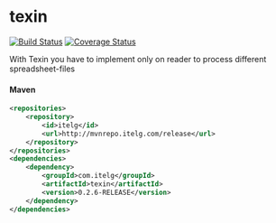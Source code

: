 texin
============

[![Build Status](https://travis-ci.org/julian-eggers/texin.svg?branch=master)](https://travis-ci.org/julian-eggers/texin)
[![Coverage Status](https://coveralls.io/repos/julian-eggers/texin/badge.svg?branch=master)](https://coveralls.io/r/julian-eggers/texin?branch=master)

With Texin you have to implement only on reader to process different spreadsheet-files

#### Maven
```xml
<repositories>
	<repository>
		<id>itelg</id>
		<url>http://mvnrepo.itelg.com/release</url>
	</repository>
</repositories>
<dependencies>
	<dependency>
		<groupId>com.itelg</groupId>
		<artifactId>texin</artifactId>
		<version>0.2.6-RELEASE</version>
	</dependency>
</dependencies>
